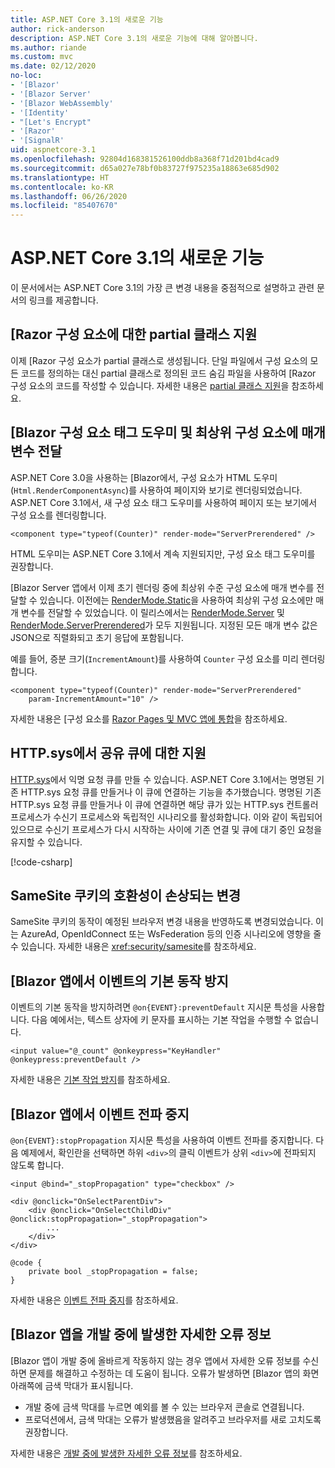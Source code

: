 ```yaml
---
title: ASP.NET Core 3.1의 새로운 기능
author: rick-anderson
description: ASP.NET Core 3.1의 새로운 기능에 대해 알아봅니다.
ms.author: riande
ms.custom: mvc
ms.date: 02/12/2020
no-loc:
- '[Blazor'
- '[Blazor Server'
- '[Blazor WebAssembly'
- '[Identity'
- "[Let's Encrypt"
- '[Razor'
- '[SignalR'
uid: aspnetcore-3.1
ms.openlocfilehash: 92804d168381526100ddb8a368f71d201bd4cad9
ms.sourcegitcommit: d65a027e78bf0b83727f975235a18863e685d902
ms.translationtype: HT
ms.contentlocale: ko-KR
ms.lasthandoff: 06/26/2020
ms.locfileid: "85407670"
---
```

# <a name="whats-new-in-aspnet-core-31"></a>ASP.NET Core 3.1의 새로운 기능

이 문서에서는 ASP.NET Core 3.1의 가장 큰 변경 내용을 중점적으로 설명하고 관련 문서의 링크를 제공합니다.

## <a name="partial-class-support-for-razor-components"></a>[Razor 구성 요소에 대한 partial 클래스 지원

이제 [Razor 구성 요소가 partial 클래스로 생성됩니다. 단일 파일에서 구성 요소의 모든 코드를 정의하는 대신 partial 클래스로 정의된 코드 숨김 파일을 사용하여 [Razor 구성 요소의 코드를 작성할 수 있습니다. 자세한 내용은 [partial 클래스 지원](xref:blazor/components/index#partial-class-support)을 참조하세요.

## <a name="blazor-component-tag-helper-and-pass-parameters-to-top-level-components"></a>[Blazor 구성 요소 태그 도우미 및 최상위 구성 요소에 매개 변수 전달

ASP.NET Core 3.0을 사용하는 [Blazor에서, 구성 요소가 HTML 도우미(`Html.RenderComponentAsync`)를 사용하여 페이지와 보기로 렌더링되었습니다. ASP.NET Core 3.1에서, 새 구성 요소 태그 도우미를 사용하여 페이지 또는 보기에서 구성 요소를 렌더링합니다.

```cshtml
<component type="typeof(Counter)" render-mode="ServerPrerendered" />
```

HTML 도우미는 ASP.NET Core 3.1에서 계속 지원되지만, 구성 요소 태그 도우미를 권장합니다.

[Blazor Server 앱에서 이제 초기 렌더링 중에 최상위 수준 구성 요소에 매개 변수를 전달할 수 있습니다. 이전에는 [RenderMode.Static](xref:Microsoft.AspNetCore.Mvc.Rendering.RenderMode.Static)을 사용하여 최상위 구성 요소에만 매개 변수를 전달할 수 있었습니다. 이 릴리스에서는 [RenderMode.Server](xref:Microsoft.AspNetCore.Mvc.Rendering.RenderMode.Server) 및 [RenderMode.ServerPrerendered](xref:Microsoft.AspNetCore.Mvc.Rendering.RenderMode.ServerPrerendered)가 모두 지원됩니다. 지정된 모든 매개 변수 값은 JSON으로 직렬화되고 초기 응답에 포함됩니다.

예를 들어, 증분 크기(`IncrementAmount`)를 사용하여 `Counter` 구성 요소를 미리 렌더링합니다.

```cshtml
<component type="typeof(Counter)" render-mode="ServerPrerendered" 
    param-IncrementAmount="10" />
```

자세한 내용은 [구성 요소를 [Razor Pages 및 MVC 앱에 통합](xref:blazor/components/integrate-components-into-razor-pages-and-mvc-apps)을 참조하세요.

## <a name="support-for-shared-queues-in-httpsys"></a>HTTP.sys에서 공유 큐에 대한 지원

[HTTP.sys](xref:fundamentals/servers/httpsys)에서 익명 요청 큐를 만들 수 있습니다. ASP.NET Core 3.1에서는 명명된 기존 HTTP.sys 요청 큐를 만들거나 이 큐에 연결하는 기능을 추가했습니다. 명명된 기존 HTTP.sys 요청 큐를 만들거나 이 큐에 연결하면 해당 큐가 있는 HTTP.sys 컨트롤러 프로세스가 수신기 프로세스와 독립적인 시나리오를 활성화합니다. 이와 같이 독립되어 있으므로 수신기 프로세스가 다시 시작하는 사이에 기존 연결 및 큐에 대기 중인 요청을 유지할 수 있습니다.

[!code-csharp[](sample/Program.cs?name=snippet)]

## <a name="breaking-changes-for-samesite-cookies"></a>SameSite 쿠키의 호환성이 손상되는 변경

SameSite 쿠키의 동작이 예정된 브라우저 변경 내용을 반영하도록 변경되었습니다. 이는 AzureAd, OpenIdConnect 또는 WsFederation 등의 인증 시나리오에 영향을 줄 수 있습니다. 자세한 내용은 <xref:security/samesite>를 참조하세요.

## <a name="prevent-default-actions-for-events-in-blazor-apps"></a>[Blazor 앱에서 이벤트의 기본 동작 방지

이벤트의 기본 동작을 방지하려면 `@on{EVENT}:preventDefault` 지시문 특성을 사용합니다. 다음 예에서는, 텍스트 상자에 키 문자를 표시하는 기본 작업을 수행할 수 없습니다.

```razor
<input value="@_count" @onkeypress="KeyHandler" @onkeypress:preventDefault />
```

자세한 내용은 [기본 작업 방지](xref:blazor/components/event-handling#prevent-default-actions)를 참조하세요.

## <a name="stop-event-propagation-in-blazor-apps"></a>[Blazor 앱에서 이벤트 전파 중지

`@on{EVENT}:stopPropagation` 지시문 특성을 사용하여 이벤트 전파를 중지합니다. 다음 예제에서, 확인란을 선택하면 하위 `<div>`의 클릭 이벤트가 상위 `<div>`에 전파되지 않도록 합니다.

```razor
<input @bind="_stopPropagation" type="checkbox" />

<div @onclick="OnSelectParentDiv">
    <div @onclick="OnSelectChildDiv" @onclick:stopPropagation="_stopPropagation">
        ...
    </div>
</div>

@code {
    private bool _stopPropagation = false;
}
```

자세한 내용은 [이벤트 전파 중지](xref:blazor/components/event-handling#stop-event-propagation)를 참조하세요.

## <a name="detailed-errors-during-blazor-app-development"></a>[Blazor 앱을 개발 중에 발생한 자세한 오류 정보

[Blazor 앱이 개발 중에 올바르게 작동하지 않는 경우 앱에서 자세한 오류 정보를 수신하면 문제를 해결하고 수정하는 데 도움이 됩니다. 오류가 발생하면 [Blazor 앱의 화면 아래쪽에 금색 막대가 표시됩니다.

* 개발 중에 금색 막대를 누르면 예외를 볼 수 있는 브라우저 콘솔로 연결됩니다.
* 프로덕션에서, 금색 막대는 오류가 발생했음을 알려주고 브라우저를 새로 고치도록 권장합니다.

자세한 내용은 [개발 중에 발생한 자세한 오류 정보](xref:blazor/fundamentals/handle-errors#detailed-errors-during-development)를 참조하세요.
